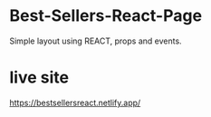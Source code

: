 # Best-Sellers-React-Page
Simple layout using REACT, props and events. 

# live site
https://bestsellersreact.netlify.app/

